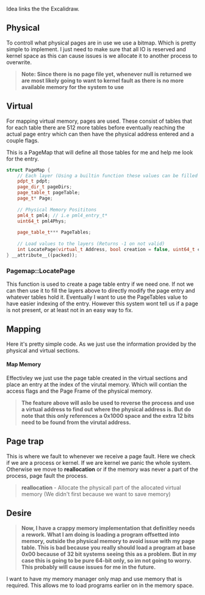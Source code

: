 Idea links the the Excalidraw.

## Physical
To controll what physical pages are in use we use a bitmap. Which is pretty simple to implement. I just need to make sure that all IO is reserved and kernel space as this can cause issues is we allocate it to another process to overwrite.

>**Note: Since there is no page file yet, whenever null is returned we are most likely going to want to kernel fault as there is no more available memory for the system to use**

## Virtual
For mapping virtual memory, pages are used. These consist of tables that for each table there are 512 more tables before eventually reaching the actual page entry which can then have the physical address entered and a couple flags.

This is a PageMap that will define all those tables for me and help me look for the entry.
```C++ TI="Page map struct"
struct PageMap {
	// Each layer (Using a builtin function these values can be filled with selected data)
	pdpt_t pdpt;
	page_dir_t pageDirs;
	page_table_t pageTable;
	page_t* Page;
	
	// Physical Memory Posititons
	pml4_t pml4; // i.e pml4_entry_t*
	uint64_t pml4Phys;
	
	page_table_t*** PageTables;
	
	// Load values to the layers (Returns -1 on not valid)
	int LocatePage(virtual_t Address, bool creation = false, uint64_t creationFlags = 0); // Creation means create a page if its not already present
} __attribute__((packed));
```

### Pagemap::LocatePage
This function is used to create a page table entry if we need one. If not we can then use it to fill the layers above to directly modify the page entry and whatever tables hold it. Eventually I want to use the PageTables value to have easier indexing of the entry. However this system wont tell us if a page is not present, or at least not in an easy way to fix.

## Mapping
Here it's pretty simple code. As we just use the information provided by the physical and virtual sections.

#### Map Memory
Effectivley we just use the page table created in the virtual sections and place an entry at the index of the virutal memory. Which will contian the access flags and the Page Frame of the physical memory.

>**The feature above will aslo be used to reverse the process and use a virtual address to find out where the physical address is. But do note that this only references a 0x1000 space and the extra 12 bits need to be found from the virutal address.**

## Page trap
This is where we fault to whenever we receive a page fault. Here we check if we are a process or kernel. If we are kernel we panic the whole system. Otherwise we move to **reallocation** or if the memory was never a part of the process, page fault the process.

>**reallocation** - Allocate the physicall part of the allocated virtual memory (We didn't first because we want to save memory)

## Desire
> **Now, I have a crappy memory implementation that definitley needs a rework. What I am doing is loading a program offsetted into memory, outside the physical memory to avoid issue with my page table. This is bad because you really should load a program at base 0x00 because of 32 bit systems seeing this as a problem. But in my case this is going to be pure 64-bit only, so im not going to worry. This probably will cause issues for me in the future.**

I want to have my memory manager only map and use memory that is required. This allows me to load programs earlier on in the memory space.